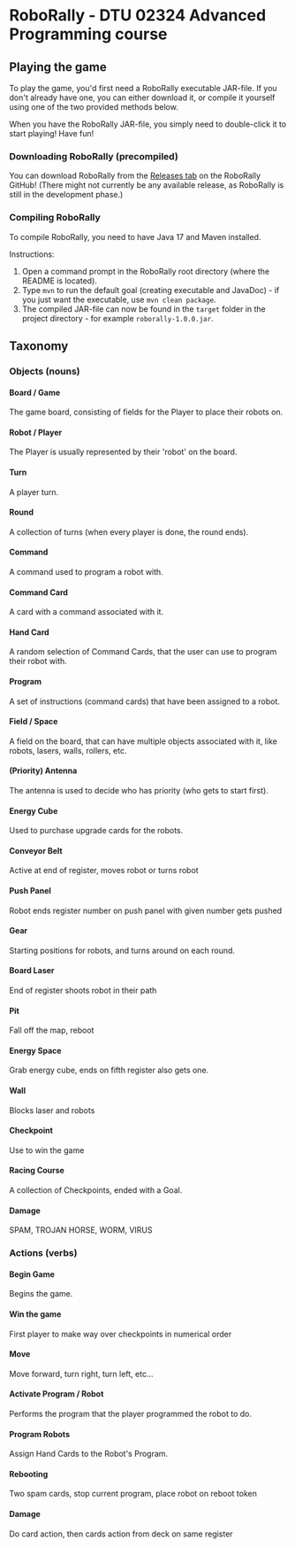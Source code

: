 # RoboRally - DTU 02324 Advanced Programming course

## Playing the game

To play the game, you'd first need a RoboRally executable JAR-file.
If you don't already have one, you can either download it, or compile it yourself using one of the two provided methods below.

When you have the RoboRally JAR-file, you simply need to double-click it to start playing!
Have fun!

### Downloading RoboRally (precompiled)

You can download RoboRally from the [Releases tab](https://github.com/DTUSoftware/RoboRally-F22/releases) on the RoboRally GitHub!
(There might not currently be any available release, as RoboRally is still in the development phase.)

### Compiling RoboRally

To compile RoboRally, you need to have Java 17 and Maven installed.

Instructions:
1. Open a command prompt in the RoboRally root directory (where the README is located).
2. Type `mvn` to run the default goal (creating executable and JavaDoc) - if you just want the executable, use `mvn clean package`.
3. The compiled JAR-file can now be found in the `target` folder in the project directory - for example `roborally-1.0.0.jar`.

## Taxonomy

### Objects (nouns)

#### Board / Game
The game board, consisting of fields for the Player to place their robots on.

#### Robot / Player
The Player is usually represented by their 'robot' on the board.

#### Turn
A player turn.

#### Round
A collection of turns (when every player is done, the round ends).

#### Command
A command used to program a robot with.

#### Command Card
A card with a command associated with it.

#### Hand Card
A random selection of Command Cards, that the user
can use to program their robot with.

#### Program
A set of instructions (command cards) that have been
assigned to a robot.

#### Field / Space
A field on the board, that can have multiple objects associated with it,
like robots, lasers, walls, rollers, etc.

#### (Priority) Antenna
The antenna is used to decide who has priority (who gets to start first).

#### Energy Cube
Used to purchase upgrade cards for the robots.

#### Conveyor Belt
Active at end of register, moves robot or turns robot

#### Push Panel
Robot ends register number on push panel with given number gets pushed

#### Gear
Starting positions for robots, and turns around on each round.

#### Board Laser
End of register shoots robot in their path

#### Pit
Fall off the map, reboot

#### Energy Space
Grab energy cube, ends on fifth register also gets one.

#### Wall
Blocks laser and robots 

#### Checkpoint
Use to win the game

#### Racing Course
A collection of Checkpoints, ended with a Goal.

#### Damage
SPAM, TROJAN HORSE, WORM, VIRUS

### Actions (verbs)

#### Begin Game
Begins the game.

#### Win the game
First player to make way over checkpoints in numerical order

#### Move
Move forward, turn right, turn left, etc...

#### Activate Program / Robot
Performs the program that the player programmed the robot to do.

#### Program Robots
Assign Hand Cards to the Robot's Program.

#### Rebooting
Two spam cards, stop current program, place robot on reboot token

#### Damage
Do card action, then cards action from deck on same register